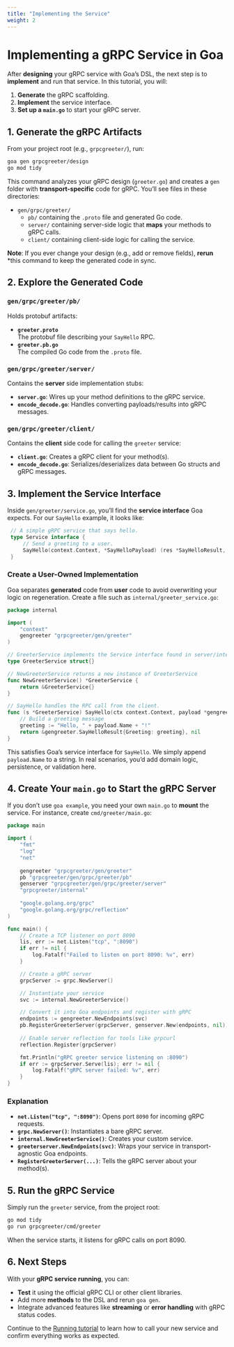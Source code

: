 ```yaml
---
title: "Implementing the Service"
weight: 2
---
```


# Implementing a gRPC Service in Goa

After **designing** your gRPC service with Goa’s DSL, the next step is to
**implement** and run that service. In this tutorial, you will:

1. **Generate** the gRPC scaffolding.  
2. **Implement** the service interface.  
3. **Set up a `main.go`** to start your gRPC server.

## 1. Generate the gRPC Artifacts

From your project root (e.g., `grpcgreeter/`), run:

```bash
goa gen grpcgreeter/design
go mod tidy
```

This command analyzes your gRPC design (`greeter.go`) and creates a `gen` folder
with **transport-specific** code for gRPC. You’ll see files in these directories:

- `gen/grpc/greeter/`  
  - `pb/` containing the `.proto` file and generated Go code.  
  - `server/` containing server-side logic that **maps** your methods to gRPC calls.  
  - `client/` containing client-side logic for calling the service.  

**Note**: If you ever change your design (e.g., add or remove fields), **rerun**
*this command to keep the generated code in sync.

## 2. Explore the Generated Code

### `gen/grpc/greeter/pb/`

Holds protobuf artifacts:
- **`greeter.proto`**  
  The protobuf file describing your `SayHello` RPC.  
- **`greeter.pb.go`**  
  The compiled Go code from the `.proto` file.

### `gen/grpc/greeter/server/`

Contains the **server** side implementation stubs:
- **`server.go`**: Wires up your method definitions to the gRPC service.  
- **`encode_decode.go`**: Handles converting payloads/results into gRPC messages.  

### `gen/grpc/greeter/client/`

Contains the **client** side code for calling the `greeter` service:
- **`client.go`**: Creates a gRPC client for your method(s).
- **`encode_decode.go`**: Serializes/deserializes data between Go structs and gRPC messages.

## 3. Implement the Service Interface

Inside `gen/greeter/service.go`, you’ll find the **service interface** Goa
expects. For our `SayHello` example, it looks like:

```go
 // A simple gRPC service that says hello.
 type Service interface {
     // Send a greeting to a user.
     SayHello(context.Context, *SayHelloPayload) (res *SayHelloResult, err error)
 }
```

### Create a User-Owned Implementation

Goa separates **generated** code from **user** code to avoid overwriting your
logic on regeneration. Create a file such as `internal/greeter_service.go`:

```go
package internal

import (
	"context"
	gengreeter "grpcgreeter/gen/greeter"
)

// GreeterService implements the Service interface found in server/interface.go
type GreeterService struct{}

// NewGreeterService returns a new instance of GreeterService
func NewGreeterService() *GreeterService {
	return &GreeterService{}
}

// SayHello handles the RPC call from the client.
func (s *GreeterService) SayHello(ctx context.Context, payload *gengreeter.SayHelloPayload) (*gengreeter.SayHelloResult, error) {
	// Build a greeting message
	greeting := "Hello, " + payload.Name + "!"
	return &gengreeter.SayHelloResult{Greeting: greeting}, nil
}
```

This satisfies Goa’s service interface for `SayHello`. We simply append `payload.Name`
to a string. In real scenarios, you’d add domain logic, persistence, or
validation here.

## 4. Create Your `main.go` to Start the gRPC Server

If you don’t use `goa example`, you need your own `main.go` to **mount** the
service. For instance, create `cmd/greeter/main.go`:

```go
package main

import (
    "fmt"
    "log"
    "net"
    
    gengreeter "grpcgreeter/gen/greeter"
    pb "grpcgreeter/gen/grpc/greeter/pb"
    genserver "grpcgreeter/gen/grpc/greeter/server"
    "grpcgreeter/internal"
    
    "google.golang.org/grpc"
    "google.golang.org/grpc/reflection"
)

func main() {
    // Create a TCP listener on port 8090
    lis, err := net.Listen("tcp", ":8090")
    if err != nil {
        log.Fatalf("Failed to listen on port 8090: %v", err)
    }

    // Create a gRPC server
    grpcServer := grpc.NewServer()

    // Instantiate your service
    svc := internal.NewGreeterService()

    // Convert it into Goa endpoints and register with gRPC
    endpoints := gengreeter.NewEndpoints(svc)
    pb.RegisterGreeterServer(grpcServer, genserver.New(endpoints, nil))
    
    // Enable server reflection for tools like grpcurl
    reflection.Register(grpcServer)

    fmt.Println("gRPC greeter service listening on :8090")
    if err := grpcServer.Serve(lis); err != nil {
        log.Fatalf("gRPC server failed: %v", err)
    }
}
```

### Explanation

- **`net.Listen("tcp", ":8090")`**: Opens port `8090` for incoming gRPC requests.  
- **`grpc.NewServer()`**: Instantiates a bare gRPC server.  
- **`internal.NewGreeterService()`**: Creates your custom service.  
- **`greeterserver.NewEndpoints(svc)`**: Wraps your service in transport-agnostic
  Goa endpoints.  
- **`RegisterGreeterServer(...)`**: Tells the gRPC server about your method(s).

## 5. Run the gRPC Service

Simply run the `greeter` service, from the project root:

```bash
go mod tidy
go run grpcgreeter/cmd/greeter
```

When the service starts, it listens for gRPC calls on port 8090.

## 6. Next Steps

With your **gRPC service running**, you can:

- **Test** it using the official gRPC CLI or other client libraries.  
- Add more **methods** to the DSL and rerun `goa gen`.  
- Integrate advanced features like **streaming** or **error handling** with gRPC
  status codes.

Continue to the [Running tutorial](./3-running.md) to learn how to call your new
service and confirm everything works as expected.

